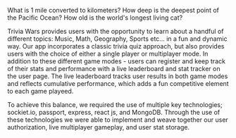 What is 1 mile converted to kilometers? 
How deep is the deepest point of the Pacific Ocean?
How old is the world's longest living cat?

Trivia Wars provides users with the opportunity to learn about a handful of different topics: Music, Math, Geography, Sports etc... in a fun and dynamic way. Our app incorporates a classic trivia quiz approach, but also provides users with the choice of either a single player or multiplayer mode. In addition to these different game modes - users can register and keep track of their stats and performance with a live leaderboard and stat tracker on the user page. The live leaderboard tracks user results in both game modes and reflects cumulative performance, which adds a fun competitive element to each game playeed.

 To achieve this balance, we required the use of multiple key technologies; sockiet.io, passport, express, react js, and MongoDB. Through the use of these technologies we were able to implement and weave together our user authorization, live multiplayer gameplay, and user stat storage.

